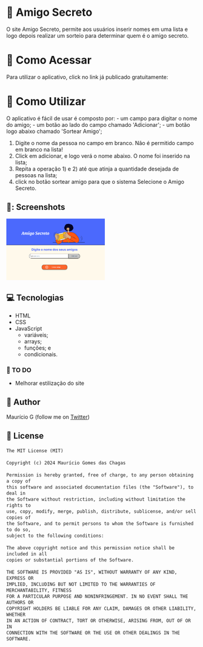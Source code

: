 # 🤝 Amigo Secreto
O site Amigo Secreto, permite aos usuários inserir nomes em uma lista e logo depois realizar um sorteio para determinar quem é o amigo secreto. 

# 📲 Como Acessar
Para utilizar o aplicativo, click no link já publicado gratuitamente:

# 📘 Como Utilizar
O aplicativo é fácil de usar é composto por:
	- um campo para digitar o nome do amigo;
	- um botão ao lado do campo chamado 'Adicionar';
	- um botão logo abaixo chamado 'Sortear Amigo';

1. Digite o nome da pessoa no campo em branco. Não é permitido campo em branco na lista!
2. Click em adicionar, e logo verá o nome abaixo. O nome foi inserido na lista;
3. Repita a operação 1) e 2) até que atinja a quantidade desejada de pessoas na lista;
4. click no botão sortear amigo para que o sistema Selecione o Amigo Secreto.

## 📸: Screenshots
<!-- You can add more screenshots here if you like -->
<img src="assets/figA.png" width="260">&emsp;


## 💻 Tecnologias
* HTML
* CSS
* JavaScript
  - variáveis;
  - arrays;
  - funções; e
  - condicionais.


### 📖 TO DO
- Melhorar estilização do site


## 🧔 Author
Maurício G (follow me on [Twitter](https://twitter.com/maumauriciog))


## 🔖 License
```
The MIT License (MIT)

Copyright (c) 2024 Maurício Gomes das Chagas

Permission is hereby granted, free of charge, to any person obtaining a copy of
this software and associated documentation files (the "Software"), to deal in
the Software without restriction, including without limitation the rights to
use, copy, modify, merge, publish, distribute, sublicense, and/or sell copies of
the Software, and to permit persons to whom the Software is furnished to do so,
subject to the following conditions:

The above copyright notice and this permission notice shall be included in all
copies or substantial portions of the Software.

THE SOFTWARE IS PROVIDED "AS IS", WITHOUT WARRANTY OF ANY KIND, EXPRESS OR
IMPLIED, INCLUDING BUT NOT LIMITED TO THE WARRANTIES OF MERCHANTABILITY, FITNESS
FOR A PARTICULAR PURPOSE AND NONINFRINGEMENT. IN NO EVENT SHALL THE AUTHORS OR
COPYRIGHT HOLDERS BE LIABLE FOR ANY CLAIM, DAMAGES OR OTHER LIABILITY, WHETHER
IN AN ACTION OF CONTRACT, TORT OR OTHERWISE, ARISING FROM, OUT OF OR IN
CONNECTION WITH THE SOFTWARE OR THE USE OR OTHER DEALINGS IN THE SOFTWARE.
```
